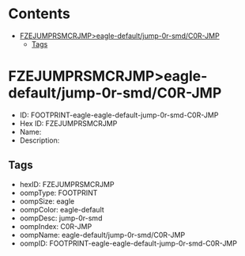 



Contents
========

* [FZEJUMPRSMCRJMP>eagle-default/jump-0r-smd/C0R-JMP](#fzejumprsmcrjmpeagle-defaultjump-0r-smdc0r-jmp)
	* [Tags](#tags)

# FZEJUMPRSMCRJMP>eagle-default/jump-0r-smd/C0R-JMP

- ID: FOOTPRINT-eagle-eagle-default-jump-0r-smd-C0R-JMP
- Hex ID: FZEJUMPRSMCRJMP
- Name: 
- Description: 

## Tags

- hexID: FZEJUMPRSMCRJMP
- oompType: FOOTPRINT
- oompSize: eagle
- oompColor: eagle-default
- oompDesc: jump-0r-smd
- oompIndex: C0R-JMP
- oompName: eagle-default/jump-0r-smd/C0R-JMP
- oompID: FOOTPRINT-eagle-eagle-default-jump-0r-smd-C0R-JMP
